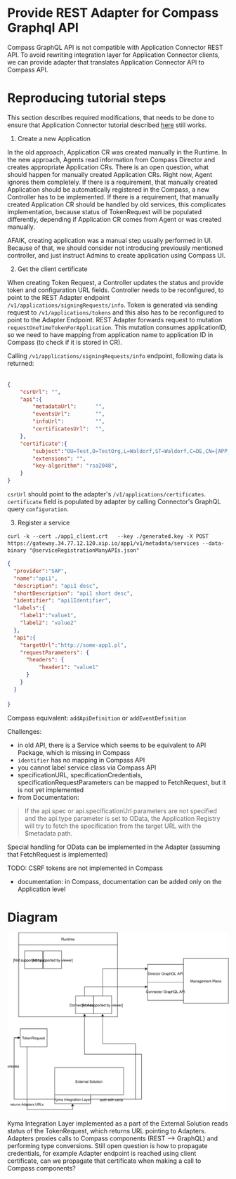 # Provide REST Adapter for Compass Graphql API
Compass GraphQL API is not compatible with Application Connector REST API.
To avoid rewriting integration layer for  Application Connector clients, we can provide adapter that translates
Application Connector API to Compass API.


# Reproducing tutorial steps
This section describes required modifications, that needs to be done to ensure that Application Connector tutorial 
described [here](https://kyma-project.io/docs/1.8/components/application-connector/#tutorials-tutorials)
still works.

1. Create a new Application

In the old approach, Application CR was created manually in the Runtime. In the new approach, Agents read information from Compass 
Director and creates appropriate Application CRs.
There is an open question, what should happen for manually created Application CRs. Right now, Agent ignores them completely.
If there is a requirement, that manually created Application should be automatically registered in the Compass, 
a new Controller has to be implemented.
If there is a requirement, that manually created Application CR should be handled by old services, this complicates implementation, 
because status of TokenRequest will be populated differently, depending if Application CR comes from Agent or was created manually.

AFAIK, creating application was a manual step usually performed in UI. Because of that, we should consider
not introducing previously mentioned controller, and just instruct Admins to create application using Compass UI. 

2. Get the client certificate

When creating Token Request, a  Controller updates the status and provide token and configuration URL fields.
Controller needs to be reconfigured, to point to the REST Adapter endpoint `/v1/applications/signingRequests/info`. Token is generated via sending request to `/v1/applications/tokens` and this also has to be reconfigured to point to the Adapter Endpoint.
REST Adapter forwards request to mutation `requestOneTimeTokenForApplication`.
This mutation consumes applicationID, so we need to have mapping from application name to application ID in Compass (to check if it is stored in CR).

Calling `/v1/applications/signingRequests/info` endpoint, following data is returned:
```json

{
    "csrUrl": "",
    "api":{
        "metadataUrl":      "",
        "eventsUrl":        "",
        "infoUrl":          "",
        "certificatesUrl":  "",
    },
    "certificate":{
        "subject":"OU=Test,O=TestOrg,L=Waldorf,ST=Waldorf,C=DE,CN={APP_NAME}",
        "extensions": "",
        "key-algorithm": "rsa2048",
    }
}
```

`csrUrl` should point to the adapter's `/v1/applications/certificates`.
`certificate` field is populated by adapter by calling Connector's GraphQL query `configuration`. 

3. Register a service

```
curl -k --cert ./app1_client.crt   --key ./generated.key -X POST https://gateway.34.77.12.120.xip.io/app1/v1/metadata/services --data-binary "@serviceRegistrationManyAPIs.json"
```
```json
{
  "provider":"SAP",
  "name":"api1",
  "description": "api1 desc",
  "shortDescription": "api1 short desc",
  "identifier": "api1Identifier",
  "labels":{
  	"label1":"value1",
  	"label2": "value2"
  },
  "api":{
  	"targetUrl":"http://some-app1.pl",
  	"requestParameters": {
  	  "headers": {
  	      "header1": "value1"
  	  }
  	}
  }

}
```
Compass equivalent: `addApiDefinition` or `addEventDefinition`

Challenges:

- in old API, there is a Service which seems to be equivalent to API Package, which is missing in Compass
- `identifier` has no mapping in Compass API
- you cannot label service class via Compass API
- specificationURL, specificationCredentials, specificationRequestParameters can be mapped to FetchRequest, but it is not yet implemented
- from Documentation:
> If the api.spec or api.specificationUrl parameters are not specified and the api.type parameter is set to OData, the Application Registry will try to fetch the specification from the target URL with the $metadata path.

Special handling for OData can be implemented in the Adapter (assuming that FetchRequest is implemented)

TODO: CSRF tokens are not implemented in Compass
- documentation: in Compass, documentation can be added only on the Application level

# Diagram
![](./adpters.svg)

Kyma Integration Layer implemented as a part of the External Solution reads status of the TokenRequest, which returns URL pointing to Adapters.
Adapters proxies calls to Compass components (REST --> GraphQL) and performing type conversions. 
Still open question is how to propagate credentials, for example Adapter endpoint is reached using client certificate, can we propagate
that certificate when making a call to Compass components?